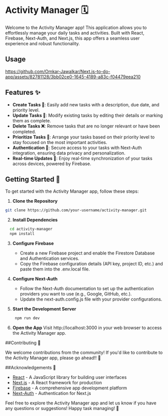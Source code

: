 # Activity Manager 🗓️

Welcome to the Activity Manager app! This application allows you to effortlessly manage your daily tasks and activities. Built with React, Firebase, Next-Auth, and Next.js, this app offers a seamless user experience and robust functionality.

## Usage 


https://github.com/Omkar-Jawalkar/Next.js-to-do-app/assets/82781128/3bb02ce0-1645-4189-a83c-f04479eea210


## Features ✨

- **Create Tasks 📝**: Easily add new tasks with a description, due date, and priority level.
- **Update Tasks 🔄**: Modify existing tasks by editing their details or marking them as complete.
- **Delete Tasks ❌**: Remove tasks that are no longer relevant or have been completed.
- **Prioritize Tasks 🚀**: Arrange your tasks based on their priority level to stay focused on the most important activities.
- **Authentication 🔐**: Secure access to your tasks with Next-Auth integration, ensuring data privacy and personalization.
- **Real-time Updates 🔄**: Enjoy real-time synchronization of your tasks across devices, powered by Firebase.

## Getting Started 🚀

To get started with the Activity Manager app, follow these steps:

1. **Clone the Repository**
  ```bash
  git clone https://github.com/your-username/activity-manager.git
  ```

2. **Install Dependencies**
```bash
  cd activity-manager
  npm install
```
3. **Configure Firebase**
  
   -  Create a new Firebase project and enable the Firestore Database and Authentication services.
   -  Copy the Firebase configuration details (API key, project ID, etc.) and paste them into           the .env.local file.

   
4. **Configure Next-Auth**
   
   - Follow the Next-Auth documentation to set up the authentication providers you want to use (e.g., Google, GitHub, etc.).
   - Update the next-auth.config.js file with your provider configurations.
   
  
5. **Start the Development Server**
   ```bash
    npm run dev
   ```
   
6. **Open the App**  Visit http://localhost:3000 in your web browser to access the Activity Manager app.


##Contributing 👥

We welcome contributions from the community! If you'd like to contribute to the Activity Manager app, please go ahead!! 🤝

##Acknowledgements 🙏

- [React](https://reactjs.org/) - A JavaScript library for building user interfaces
- [Next.js](https://nextjs.org/) - A React framework for production
- [Firebase](https://firebase.google.com/) - A comprehensive app development platform
- [Next-Auth](https://next-auth.js.org/) - Authentication for Next.js

Feel free to explore the Activity Manager app and let us know if you have any questions or suggestions! Happy task managing! 🎉
   
